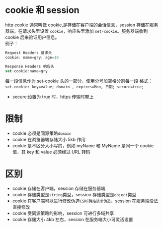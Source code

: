 # cookie 和 session

http cookie 通常叫做 cookie,是存储在客户端的会话信息，session 存储在服务器端。在请求头里设置 `cookie`，响应头里添加 `set-cookie`。服务器端收到 cookie 后来验证用户信息。</br>
例子：

```javascript
Request Headers 请求头
cookie: name=gry; age=10

Response Headers 响应头
set-cookie:name=gry
```

每一段信息作为 set-cookie 头的一部分，使用分号加空格分割每一段
格式： `set-cookie: key=value; domain , expires=Mon, 日期; secure=true;`

- secure:设置为 true 时，https 传输时带上

# 限制

- cookie 必须是同源策略`domain`
- cookie 在浏览器端存储大小 5kb 作用
- cookie 是不区分大小写的，例如 myName 和 MyName 是同一个 cookie 值，其 key 和 value 必须经过 URL 转码

# 区别

- cookie 存储在客户端，session 存储在服务器端
- cookie 存储类型是`string`类型，session 存储类型是`object`类型
- cookie 在客户端可以进行修改伪造`CSRF跨站请求伪造`，session 在服务端没法直接修改
- cookie 受同源策略的影响，session 可进行多域共享
- cookie 存储大小 4kb 左右，session 在服务端大小可灵活设置
